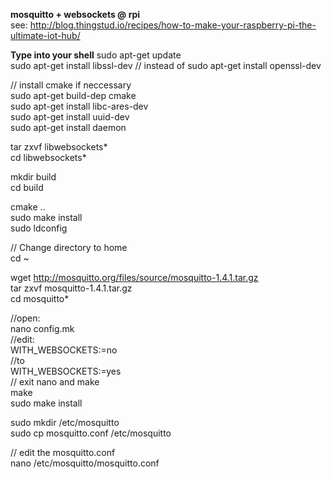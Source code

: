 __mosquitto + websockets @ rpi__  
see: http://blog.thingstud.io/recipes/how-to-make-your-raspberry-pi-the-ultimate-iot-hub/  

__Type into your shell__
sudo apt-get update  
sudo apt-get install libssl-dev // instead of sudo apt-get install openssl-dev  

// install cmake if neccessary  
sudo apt-get build-dep cmake  
sudo apt-get install libc-ares-dev  
sudo apt-get install uuid-dev  
sudo apt-get install daemon  

tar zxvf libwebsockets*  
cd libwebsockets*  

mkdir build  
cd build  

cmake ..  
sudo make install  
sudo ldconfig  

// Change directory to home  
cd ~  

wget http://mosquitto.org/files/source/mosquitto-1.4.1.tar.gz  
tar zxvf mosquitto-1.4.1.tar.gz  
cd mosquitto*  

//open:  
nano config.mk  
//edit:  
WITH_WEBSOCKETS:=no  
//to  
WITH_WEBSOCKETS:=yes  
// exit nano and make  
make  
sudo make install  

sudo mkdir /etc/mosquitto  
sudo cp mosquitto.conf /etc/mosquitto  

// edit the mosquitto.conf  
nano /etc/mosquitto/mosquitto.conf  
